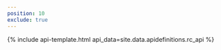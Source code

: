 ```yaml
---
position: 10
exclude: true
---
```

{% include api-template.html api_data=site.data.apidefinitions.rc_api %}
